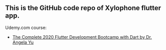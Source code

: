 ## This is the GitHub code repo of Xylophone flutter app.

Udemy.com course:
- [The Complete 2020 Flutter Development Bootcamp with Dart by Dr. Angela Yu](https://www.udemy.com/course/flutter-bootcamp-with-dart/)
